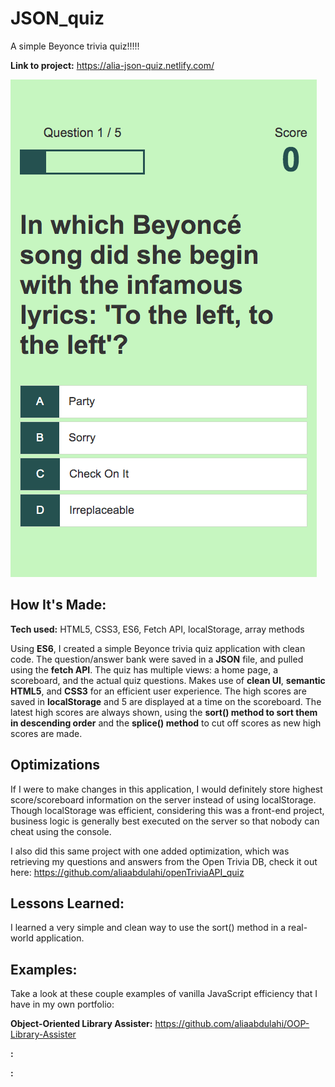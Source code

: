 # JSON_quiz

A simple Beyonce trivia quiz!!!!!

**Link to project:** https://alia-json-quiz.netlify.com/

![alt tag](quiz.png)

## How It's Made:

**Tech used:** HTML5, CSS3, ES6, Fetch API, localStorage, array methods

Using **ES6**, I created a simple Beyonce trivia quiz application with clean code. The question/answer bank were saved in a **JSON** file, and pulled using the **fetch API**. The quiz has multiple views: a home page, a scoreboard, and the actual quiz questions. Makes use of **clean UI**, **semantic HTML5**, and **CSS3** for an efficient user experience. The high scores are saved in **localStorage** and 5 are displayed at a time on the scoreboard. The latest high scores are always shown, using the **sort() method to sort them in descending order** and the **splice() method** to cut off scores as new high scores are made. 

## Optimizations

If I were to make changes in this application, I would definitely store highest score/scoreboard information on the server instead of using localStorage. Though localStorage was efficient, considering this was a front-end project, business logic is generally best executed on the server so that nobody can cheat using the console.

I also did this same project with one added optimization, which was retrieving my questions and answers from the Open Trivia DB, check it out here: https://github.com/aliaabdulahi/openTriviaAPI_quiz

## Lessons Learned:

I learned a very simple and clean way to use the sort() method in a real-world application.

## Examples:
Take a look at these couple examples of vanilla JavaScript efficiency that I have in my own portfolio:

**Object-Oriented Library Assister:**  https://github.com/aliaabdulahi/OOP-Library-Assister

**:** 

**:** 


